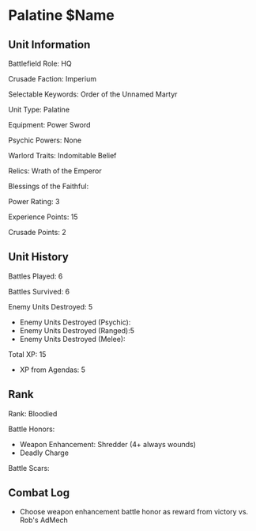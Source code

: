 Palatine $Name
====

Unit Information
----

Battlefield Role: HQ

Crusade Faction: Imperium

Selectable Keywords: Order of the Unnamed Martyr


Unit Type: Palatine

Equipment: Power Sword

Psychic Powers: None

Warlord Traits: Indomitable Belief

Relics: Wrath of the Emperor

Blessings of the Faithful: 

Power Rating: 3

Experience Points: 15

Crusade Points: 2


Unit History
---
Battles Played: 6

Battles Survived: 6

Enemy Units Destroyed: 5
* Enemy Units Destroyed (Psychic):
* Enemy Units Destroyed (Ranged):5
* Enemy Units Destroyed (Melee): 

Total XP: 15
* XP from Agendas: 5

Rank
----
Rank: Bloodied

Battle Honors:
* Weapon Enhancement: Shredder (4+ always wounds)
* Deadly Charge

Battle Scars:


Combat Log
---
* Choose weapon enhancement battle honor as reward from victory vs. Rob's AdMech